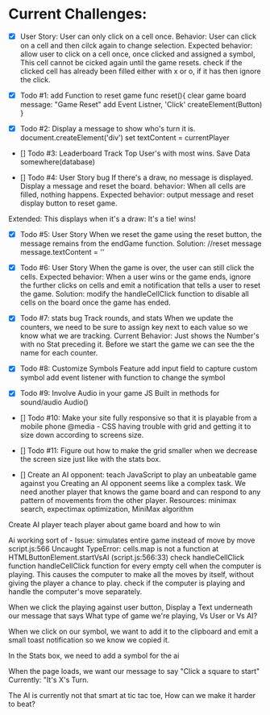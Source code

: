 # Current Challenges: 

- [x]  User Story: 
User can only click on a cell once.
Behavior: User can click on a cell and then cilck again to change selection.
Expected behavior: allow user to click on a cell once, once clicked and assigned a symbol, This cell cannot be cicked again until the game resets.
check if the clicked cell has already been filled either with x or o, if it has then ignore the click.

- [x]  Todo #1: add Function to reset game 
func reset(){
    clear game board
    message: "Game Reset"
    add Event Listner, 'Click'
    createElement(Button) 
}

- [x] Todo #2: Display a message to show who's turn it is.
document.createElement('div')
set textContent = currentPlayer

- [] Todo #3: Leaderboard 
Track Top User's with most wins.
Save Data somewhere(database)

- [] Todo #4: User Story bug
If there's a draw, no message is displayed.
Display a message and reset the board.
behavior: When all cells are filled, nothing happens.
Expected behavior: output message and reset display button to reset game.

Extended: This displays when it's a draw: It's a tie! wins!

- [x] Todo #5: User Story
When we reset the game using the reset button, the message remains from the endGame function.
Solution: //reset message 
  message.textContent = ''

- [x] Todo #6: User Story
When the game is over, the user can still click the cells.
Expected behavior: When a user wins or the game ends, ignore the further clicks on cells and emit a notification that tells a user to reset the game.
Solution: modify the handleCellClick function to disable all cells on the board once the game has ended.


- [x] Todo #7: stats bug
Track rounds, and stats
When we update the counters, we need to be sure to assign key next to each value so we know what we are tracking. 
Current Behavior: Just shows the Number's with no Stat preceding it.
Before we start the game we can see the the name for each counter.

- [x] Todo #8: Customize Symbols Feature
add input field to capture custom symbol 
add event listener with function to change the symbol

- [x] Todo #9: Involve Audio in your game
JS Built in methods for sound/audio
Audio()

- [] Todo #10: Make your site fully responsive so that it is playable from a mobile phone
@media - CSS 
having trouble with grid and getting it to size down according to screens size.

- [] Todo #11: Figure out how to make the grid smaller when we decrease the screen size just like with the stats box.

- [] Create an AI opponent: teach JavaScript to play an unbeatable game against you
Creating an AI opponent seems like a complex task.
We need another player that knows the game board and can respond to any pattern of movements from the other player.
Resources: minimax search, expectimax optimization, MiniMax algorithm

Create AI player
teach player about 
  game board and how to win 

Ai working sort of - Issue: simulates entire game instead of move by move
script.js:566 Uncaught TypeError: cells.map is not a function
    at HTMLButtonElement.startVsAI (script.js:566:33)
check handleCellClick function
handleCellClick function for every empty cell when the computer is playing. This causes the computer to make all the moves by itself, without giving the player a chance to play.
check if the computer is playing and handle the computer's move separately. 


When we click the playing against user button, Display a Text underneath our message that says What type of game we're playing, Vs User or Vs AI?

When we click on our symbol, we want to add it to the clipboard and emit a small toast notification so we know we copied it.

In the Stats box, we need to add a symbol for the ai

When the page loads, we want our message to say "Click a square to start"
Currently: "It's X's Turn.

The AI is currently not that smart at tic tac toe, How can we make it harder to beat?





